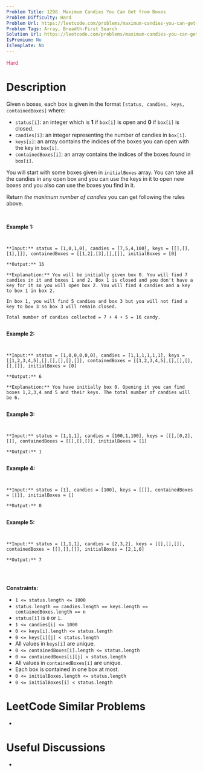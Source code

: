 ```yaml
---
Problem Title: 1298. Maximum Candies You Can Get from Boxes
Problem Difficulty: Hard
Problem Url: https://leetcode.com/problems/maximum-candies-you-can-get-from-boxes/
Problem Tags: Array, Breadth-First Search
Solution Url: https://leetcode.com/problems/maximum-candies-you-can-get-from-boxes/solution/
IsPremium: No
IsTemplate: No
---
```


<span style="color: rgb(233, 30, 99);">Hard</span>

# Description

Given `n` boxes, each box is given in the format `[status, candies, keys, containedBoxes]` where:


* `status[i]`: an integer which is **1** if `box[i]` is open and **0** if `box[i]` is closed.
* `candies[i]`: an integer representing the number of candies in `box[i]`.
* `keys[i]`: an array contains the indices of the boxes you can open with the key in `box[i]`.
* `containedBoxes[i]`: an array contains the indices of the boxes found in `box[i]`.


You will start with some boxes given in `initialBoxes` array. You can take all the candies in any open box and you can use the keys in it to open new boxes and you also can use the boxes you find in it.


Return *the maximum number of candies* you can get following the rules above.


 


**Example 1:**



```

**Input:** status = [1,0,1,0], candies = [7,5,4,100], keys = [[],[],[1],[]], containedBoxes = [[1,2],[3],[],[]], initialBoxes = [0]
**Output:** 16
**Explanation:** You will be initially given box 0. You will find 7 candies in it and boxes 1 and 2. Box 1 is closed and you don't have a key for it so you will open box 2. You will find 4 candies and a key to box 1 in box 2.
In box 1, you will find 5 candies and box 3 but you will not find a key to box 3 so box 3 will remain closed.
Total number of candies collected = 7 + 4 + 5 = 16 candy.

```

**Example 2:**



```

**Input:** status = [1,0,0,0,0,0], candies = [1,1,1,1,1,1], keys = [[1,2,3,4,5],[],[],[],[],[]], containedBoxes = [[1,2,3,4,5],[],[],[],[],[]], initialBoxes = [0]
**Output:** 6
**Explanation:** You have initially box 0. Opening it you can find boxes 1,2,3,4 and 5 and their keys. The total number of candies will be 6.

```

**Example 3:**



```

**Input:** status = [1,1,1], candies = [100,1,100], keys = [[],[0,2],[]], containedBoxes = [[],[],[]], initialBoxes = [1]
**Output:** 1

```

**Example 4:**



```

**Input:** status = [1], candies = [100], keys = [[]], containedBoxes = [[]], initialBoxes = []
**Output:** 0

```

**Example 5:**



```

**Input:** status = [1,1,1], candies = [2,3,2], keys = [[],[],[]], containedBoxes = [[],[],[]], initialBoxes = [2,1,0]
**Output:** 7

```

 


**Constraints:**


* `1 <= status.length <= 1000`
* `status.length == candies.length == keys.length == containedBoxes.length == n`
* `status[i]` is `0` or `1`.
* `1 <= candies[i] <= 1000`
* `0 <= keys[i].length <= status.length`
* `0 <= keys[i][j] < status.length`
* All values in `keys[i]` are unique.
* `0 <= containedBoxes[i].length <= status.length`
* `0 <= containedBoxes[i][j] < status.length`
* All values in `containedBoxes[i]` are unique.
* Each box is contained in one box at most.
* `0 <= initialBoxes.length <= status.length`
* `0 <= initialBoxes[i] < status.length`


# LeetCode Similar Problems

- []()

# Useful Discussions

- []()
